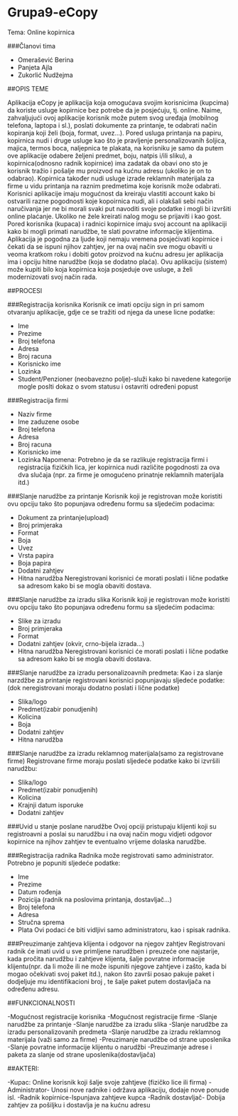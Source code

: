 # Grupa9-eCopy
Tema: Online kopirnica

###Članovi tima
- Omerašević Berina
- Panjeta Ajla
- Zukorlić Nudžejma

##OPIS  TEME

Aplikacija eCopy je aplikacija koja omogućava svojim korisnicima (kupcima) da koriste usluge kopirnice bez potrebe da je posjećuju, tj. online. Naime, zahvaljujući  ovoj aplikacije korisnik može putem svog uređaja (mobilnog telefona, laptopa i sl.), poslati dokumente za printanje, te odabrati način kopiranja koji želi (boja, format, uvez...). Pored usluga printanja na papiru, kopirnica nudi i druge usluge kao što je pravljenje personalizovanih šoljica, majica, termos boca, naljepnica te plakata, na korisniku je samo da putem ove aplikacije odabere  željeni predmet,  boju, natpis i/ili sliku), a kopirnica(odnosno radnik kopirnice) ima zadatak da obavi ono sto je korisnik tražio i pošalje mu proizvod na kućnu adresu (ukoliko je on to odabrao). Kopirnica također nudi usluge izrade reklamnih materijala za firme u vidu printanja na raznim predmetima koje korisnik može odabrati.
Korisnici aplikacije imaju mogućnost da kreiraju vlastiti account kako bi ostvarili razne pogodnosti koje kopoirnica nudi, ali i olakšali sebi način naručivanja jer ne bi morali svaki put navoditi svoje podatke i mogli bi izvršiti online plaćanje. Ukoliko ne žele kreirati nalog mogu se prijaviti i kao gost. Pored korisnika (kupaca) i radnici kopirnice imaju svoj account na aplikaciji kako bi mogli primati narudžbe, te slati povratne informacije klijentima.
Aplikacija je pogodna za ljude koji nemaju vremena posjećivati kopirnice i čekati da se ispuni njihov zahtjev, jer na ovaj način sve mogu obaviti u veoma kratkom roku i dobiti gotov proizvod na kućnu adresu jer aplikacija ima i opciju hitne narudžbe (koja se dodatno plaća).
Ovu aplikaciju (sistem) može kupiti bilo koja kopirnica koja posjeduje ove usluge, a želi modernizovati svoj način rada.

##PROCESI

###Registracija korisnika
Korisnik ce imati opciju sign in pri samom otvaranju aplikacije, gdje ce se tražiti od njega da unese licne podatke:
- Ime
-	Prezime
-	Broj telefona
-	Adresa
-	Broj racuna
-	Korisnicko ime
-	Lozinka
-	Student/Penzioner (neobavezno polje)-služi kako bi navedene kategorije mogle poslti dokaz o svom statusu i ostavriti određeni popust

###Registracija firmi
-	Naziv firme
-	Ime zaduzene osobe
-	Broj telefona
-	Adresa
-	Broj racuna
-	Korisnicko ime
-	Lozinka
Napomena: Potrebno je da se razlikuje registracija firmi i registracija fizičkih lica, jer kopirnica nudi različite pogodnosti za ova dva slučaja (npr. za firme je omogućeno prinatnje reklamnih materijala itd.)

###Slanje narudžbe za printanje
Korisnik koji je  registrovan može koristiti ovu opciju tako što popunjava određenu formu sa sljedećim podacima:
-	Dokument za printanje(upload)
-	Broj primjeraka
-	Format
-	Boja
-	Uvez
-	Vrsta papira
-	Boja papira
-	Dodatni zahtjev
-	Hitna narudžba
Neregistrovani korisnici će morati poslati i lične podatke sa adresom kako bi se mogla obaviti dostava.

###Slanje narudžbe za izradu slika
Korisnik koji je  registrovan može koristiti ovu opciju tako što popunjava određenu formu sa sljedećim podacima:
-	Slike za izradu
-	Broj primjeraka
-	Format
-	Dodatni zahtjev (okvir, crno-bijela izrada...)
-	Hitna narudžba
Neregistrovani korisnici će morati poslati i lične podatke sa adresom kako bi se mogla obaviti dostava.

###Slanje narudžbe za izradu personalizoavnih predmeta:
Kao i za slanje narzdžbe za printanje registrovani korisnici popunjavaju sljedeće podatke: (dok neregistrovani moraju dodatno poslati i lične podatke)
-	Slika/logo
-	Predmet(izabir  ponudjenih)
-	Kolicina
-	Boja
-	Dodatni zahtjev
-	Hitna narudžba

###Slanje narudžbe za izradu reklamnog materijala(samo za registrovane  firme)
Registrovane firme  moraju poslati sljedeće podatke kako bi izvršili narudžbu:
-	Slika/logo
-	Predmet(izabir  ponudjenih)
-	Kolicina
-	Krajnji datum isporuke
-	Dodatni zahtjev

###Uvid u stanje poslane narudžbe
Ovoj opciji pristupaju klijenti koji su registroavni a poslai su narudžbu i na ovaj način mogu vidjeti odgovor kopirnice na njihov zahtjev te eventualno vrijeme dolaska narudžbe. 

###Registracija radnika
Radnika može registrovati samo administrator. Potrebno je popuniti sljedeće podatke:
-	Ime
-	Prezime
-	Datum rođenja
-	Pozicija (radnik na poslovima printanja, dostavljač...)
-	Broj telefona
-	Adresa
-	Stručna sprema
-	Plata
Ovi podaci će biti vidljivi samo administratoru, kao i spisak radnika.

###Preuzimanje zahtjeva klijenta i odgovor na njegov zahtjev
Registrovani radnik će imati uvid u sve primljene narudžben i preuzeće one najstarije, kada pročita narudžbu i zahtjeve klijenta, šalje povratne informacije klijentu(npr. da li može ili ne može ispuniti njegove zahtjeve i zašto, kada bi mogao očekivati svoj paket itd.), nakon što završi posao pakuje paket i dodjeljuje mu identifikacioni  broj , te šalje paket putem dostavljača na određenu adresu.

##FUNKCIONALNOSTI

-Mogućnost registracije korisnika
-Mogućnost registracije firme
-Slanje narudžbe za printanje
-Slanje narudžbe za izradu slika
-Slanje narudžbe za izradu personalizovanih predmeta
-Slanje narudžbe za izradu reklamnog materijala (važi samo za firme)
-Preuzimanje narudžbe od strane uposlenika
-Slanje povratne informacije klijentu o narudžbi
-Preuzimanje adrese i paketa za slanje od strane uposlenika(dostavljača)

##AKTERI:

-Kupac: Online korisnik koji šalje svoje zahtjeve (fizičko lice ili firma)
-Administrator- Unosi nove radnike i održava aplikaciju, dodaje nove ponude isl.
-Radnik kopirnice-Ispunjava zahtjeve kupca
-Radnik dostavljač- Dobija zahtjev za pošiljku i dostavlja je na kućnu adresu

